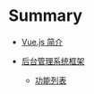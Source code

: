 # Summary

* [Vue.js 简介](vue-intro.md)

* [后台管理系统框架](admin-panel-framework-intro.md)

  * [功能列表](admin-features.md)
